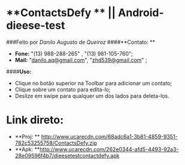 # **ContactsDefy **  || **Android-dieese-test**

###Feito por *Danilo Augusto de Queiroz*
####**Contato: **

- **Fone:** "(13) 988-288-265" , "(13) 981-105-760";
- **Mail:** "<danilo.aq@gmail.com>", "<zhd539@gmail.com>" ;

####**Uso:**

  - Clique no botão superior na Toolbar para adicionar um contato;
  - Clique sobre um contato para edita-lo;
  - Deslize em swipe para qualquer um dos lados para deleta-los.

# Link direto:
- **Proj: ** http://www.ucarecdn.com/68adc6a1-3b81-4859-9351-782c53255758/ContactsDefy.zip
- **Apk: **http://www.ucarecdn.com/262e0344-afd5-4493-92a3-28e09596f4b7/dieesetestcontactdefy.apk
